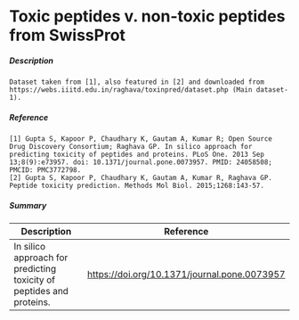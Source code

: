 # Toxic peptides v. non-toxic peptides from SwissProt

##### Description

    Dataset taken from [1], also featured in [2] and downloaded from https://webs.iiitd.edu.in/raghava/toxinpred/dataset.php (Main dataset-1).

##### Reference

    [1] Gupta S, Kapoor P, Chaudhary K, Gautam A, Kumar R; Open Source Drug Discovery Consortium; Raghava GP. In silico approach for predicting toxicity of peptides and proteins. PLoS One. 2013 Sep 13;8(9):e73957. doi: 10.1371/journal.pone.0073957. PMID: 24058508; PMCID: PMC3772798.
    [2] Gupta S, Kapoor P, Chaudhary K, Gautam A, Kumar R, Raghava GP. Peptide toxicity prediction. Methods Mol Biol. 2015;1268:143-57.
        
##### Summary
 
| Description                                                               | Reference                         |
|---------------------------------------------------------------------------|-----------------------------------|
| In silico approach for predicting toxicity of peptides and proteins. | https://doi.org/10.1371/journal.pone.0073957 |

   